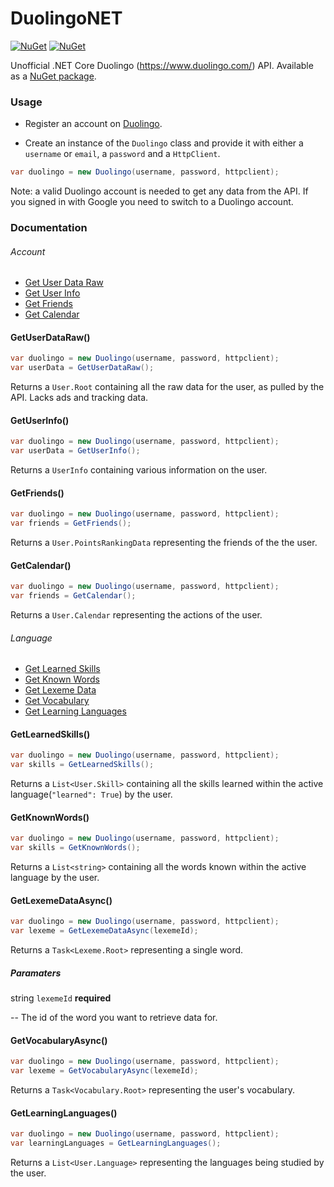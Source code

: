 # DuolingoNET
[![NuGet](https://img.shields.io/nuget/v/DuolingoNET.svg)](https://www.nuget.org/packages/DuolingoNET)
[![NuGet](https://img.shields.io/nuget/dt/DuolingoNET.svg)](https://www.nuget.org/packages/DuolingoNET)

Unofficial .NET Core Duolingo (https://www.duolingo.com/) API. Available as a [NuGet package](https://www.nuget.org/packages/DuolingoNET).

### Usage
- Register an account on [Duolingo](https://www.duolingo.com/register).

- Create an instance of the `Duolingo` class and provide it with either a `username` or `email`, a `password` and a `HttpClient`.

```cs
var duolingo = new Duolingo(username, password, httpclient);
```
Note: a valid Duolingo account is needed to get any data from the API. If you signed in with Google you need to switch to a Duolingo account.

### Documentation

###### Account
- [Get User Data Raw](#getuserdataraw)
- [Get User Info](#getuserinfo)
- [Get Friends](#getfriends)
- [Get Calendar](#getfcalendar)
#### GetUserDataRaw()
```cs
var duolingo = new Duolingo(username, password, httpclient);
var userData = GetUserDataRaw();
```
Returns a `User.Root` containing all the raw data for the user, as pulled by the API. Lacks ads and tracking data.
#### GetUserInfo()
```cs
var duolingo = new Duolingo(username, password, httpclient);
var userData = GetUserInfo();
```
Returns a `UserInfo` containing various information on the user.
#### GetFriends()
```cs
var duolingo = new Duolingo(username, password, httpclient);
var friends = GetFriends();
```
Returns a `User.PointsRankingData` representing the friends of the the user.
#### GetCalendar()
```cs
var duolingo = new Duolingo(username, password, httpclient);
var friends = GetCalendar();
```
Returns a `User.Calendar` representing the actions of the user.

###### Language
- [Get Learned Skills](#getlearnedskills)
- [Get Known Words](#getknownwords)
- [Get Lexeme Data](#getlexemedataasync)
- [Get Vocabulary](#getvocabularyasync)
- [Get Learning Languages](#getlearninglanguages)
#### GetLearnedSkills()
```cs
var duolingo = new Duolingo(username, password, httpclient);
var skills = GetLearnedSkills();
```
Returns a `List<User.Skill>` containing all the skills learned within the active language(`"learned": True`) by the user.
#### GetKnownWords()
```cs
var duolingo = new Duolingo(username, password, httpclient);
var skills = GetKnownWords();
```
Returns a `List<string>` containing all the words known within the active language by the user.
#### GetLexemeDataAsync()
```cs
var duolingo = new Duolingo(username, password, httpclient);
var lexeme = GetLexemeDataAsync(lexemeId);
```
Returns a `Task<Lexeme.Root>` representing a single word.
##### Paramaters
string `lexemeId` **required**

-- The id of the word you want to retrieve data for.
#### GetVocabularyAsync()
```cs
var duolingo = new Duolingo(username, password, httpclient);
var lexeme = GetVocabularyAsync(lexemeId);
```
Returns a `Task<Vocabulary.Root>` representing the user's vocabulary.
#### GetLearningLanguages()
```cs
var duolingo = new Duolingo(username, password, httpclient);
var learningLanguages = GetLearningLanguages();
```
Returns a `List<User.Language>` representing the languages being studied by the user.
